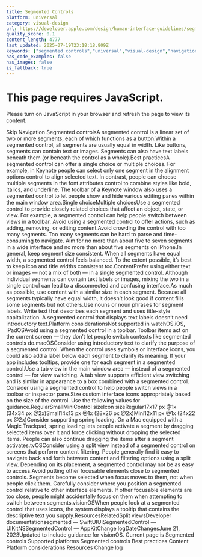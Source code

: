 ```yaml
---
title: Segmented Controls
platform: universal
category: visual-design
url: https://developer.apple.com/design/human-interface-guidelines/segmented-controls
quality_score: 0.1
content_length: 4777
last_updated: 2025-07-19T23:18:18.809Z
keywords: ["segmented controls","universal","visual-design","navigation","buttons","images","interface","controls","icons","system"]
has_code_examples: false
has_images: false
is_fallback: true
---
```


# This page requires JavaScript.

Please turn on JavaScript in your browser and refresh the page to view its content.

Skip Navigation Segmented controlsA segmented control is a linear set of two or more segments, each of which functions as a button.Within a segmented control, all segments are usually equal in width. Like buttons, segments can contain text or images. Segments can also have text labels beneath them (or beneath the control as a whole).Best practicesA segmented control can offer a single choice or multiple choices. For example, in Keynote people can select only one segment in the alignment options control to align selected text. In contrast, people can choose multiple segments in the font attributes control to combine styles like bold, italics, and underline. The toolbar of a Keynote window also uses a segmented control to let people show and hide various editing panes within the main window area.Single choiceMultiple choicesUse a segmented control to provide closely related choices that affect an object, state, or view. For example, a segmented control can help people switch between views in a toolbar. Avoid using a segmented control to offer actions, such as adding, removing, or editing content.Avoid crowding the control with too many segments. Too many segments can be hard to parse and time-consuming to navigate. Aim for no more than about five to seven segments in a wide interface and no more than about five segments on iPhone.In general, keep segment size consistent. When all segments have equal width, a segmented control feels balanced. To the extent possible, it’s best to keep icon and title widths consistent too.ContentPrefer using either text or images — not a mix of both — in a single segmented control. Although individual segments can contain text labels or images, mixing the two in a single control can lead to a disconnected and confusing interface.As much as possible, use content with a similar size in each segment. Because all segments typically have equal width, it doesn’t look good if content fills some segments but not others.Use nouns or noun phrases for segment labels. Write text that describes each segment and uses title-style capitalization. A segmented control that displays text labels doesn’t need introductory text.Platform considerationsNot supported in watchOS.iOS, iPadOSAvoid using a segmented control in a toolbar. Toolbar items act on the current screen — they don’t let people switch contexts like segmented controls do.macOSConsider using introductory text to clarify the purpose of a segmented control. When the control uses symbols or interface icons, you could also add a label below each segment to clarify its meaning. If your app includes tooltips, provide one for each segment in a segmented control.Use a tab view in the main window area — instead of a segmented control — for view switching. A tab view supports efficient view switching and is similar in appearance to a box combined with a segmented control. Consider using a segmented control to help people switch views in a toolbar or inspector pane.Size custom interface icons appropriately based on the size of the control. Use the following values for guidance.RegularSmallMiniControl sizeIcon sizeRegular17x17 px @1x (34x34 px @2x)Small14x13 px @1x (28x26 px @2x)Mini12x11 px @1x (24x22 px @2x)Consider supporting spring loading. On a Mac equipped with a Magic Trackpad, spring loading lets people activate a segment by dragging selected items over it and force clicking without dropping the selected items. People can also continue dragging the items after a segment activates.tvOSConsider using a split view instead of a segmented control on screens that perform content filtering. People generally find it easy to navigate back and forth between content and filtering options using a split view. Depending on its placement, a segmented control may not be as easy to access.Avoid putting other focusable elements close to segmented controls. Segments become selected when focus moves to them, not when people click them. Carefully consider where you position a segmented control relative to other interface elements. If other focusable elements are too close, people might accidentally focus on them when attempting to switch between segments.visionOSWhen people look at a segmented control that uses icons, the system displays a tooltip that contains the descriptive text you supply.ResourcesRelatedSplit viewsDeveloper documentationsegmented — SwiftUIUISegmentedControl — UIKitNSSegmentedControl — AppKitChange logDateChangesJune 21, 2023Updated to include guidance for visionOS. Current page is Segmented controls Supported platforms Segmented controls Best practices Content Platform considerations Resources Change log